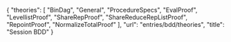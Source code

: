 {
    "theories": [
        "BinDag",
        "General",
        "ProcedureSpecs",
        "EvalProof",
        "LevellistProof",
        "ShareRepProof",
        "ShareReduceRepListProof",
        "RepointProof",
        "NormalizeTotalProof"
    ],
    "url": "entries/bdd/theories",
    "title": "Session BDD"
}